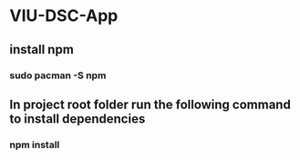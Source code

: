 # VIU-DSC-App

## install npm

### sudo pacman -S npm

## In project root folder run the following command to install dependencies
### npm install

